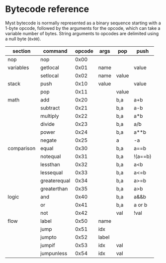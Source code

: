 # Bytecode reference

Myst bytecode is normally represented as a binary sequence starting with a 1-byte opcode, followed by the arguments for the opcode, which can take a variable number of bytes. String arguments to opcodes are delimited using a null byte (`0x00`).


|  section   |   command    | opcode |  args |  pop  |   push  |
|------------|--------------|--------|-------|-------|---------|
| nop        | nop          | 0x00   |       |       |         |
| variables  | getlocal     | 0x01   | name  |       | value   |
|            | setlocal     | 0x02   | name  | value |         |
| stack      | push         | 0x10   | value |       | value   |
|            | pop          | 0x11   |       | value |         |
| math       | add          | 0x20   |       | b,a   | a+b     |
|            | subtract     | 0x21   |       | b,a   | a-b     |
|            | multiply     | 0x22   |       | b,a   | a*b     |
|            | divide       | 0x23   |       | b,a   | a/b     |
|            | power        | 0x24   |       | b,a   | a**b    |
|            | negate       | 0x25   |       | a     | -a      |
| comparison | equal        | 0x30   |       | b,a   | a==b    |
|            | notequal     | 0x31   |       | b,a   | !(a==b) |
|            | lessthan     | 0x32   |       | b,a   | a<b     |
|            | lessequal    | 0x33   |       | b,a   | a<=b    |
|            | greaterequal | 0x34   |       | b,a   | a>=b    |
|            | greaterthan  | 0x35   |       | b,a   | a>b     |
| logic      | and          | 0x40   |       | b,a   | a&&b    |
|            | or           | 0x41   |       | b,a   | a or b  |
|            | not          | 0x42   |       | val   | !val    |
| flow       | label        | 0x50   | name  |       |         |
|            | jump         | 0x51   | idx   |       |         |
|            | jumpto       | 0x52   | label |       |         |
|            | jumpif       | 0x53   | idx   | val   |         |
|            | jumpunless   | 0x54   | idx   | val   |         |

